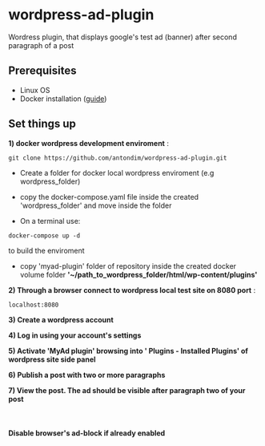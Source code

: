 # wordpress-ad-plugin

Wordress plugin, that displays google's test ad (banner) after second paragraph of a post

## Prerequisites
- Linux OS
- Docker installation ([guide](https://docs.docker.com/engine/install/))

## Set things up

**1) docker wordpress development enviroment** :


```
git clone https://github.com/antondim/wordpress-ad-plugin.git
```

- Create a folder for docker local wordpress enviroment (e.g wordpress_folder)


- copy the docker-compose.yaml file inside the created 'wordpress_folder' and move inside the folder
 
 - On a terminal use:
```
docker-compose up -d
```
to build the enviroment

- copy 'myad-plugin' folder of repository inside the created docker volume folder **'~/path_to_wordpress_folder/html/wp-content/plugins'**

**2) Through a browser connect to wordpress local test site on 8080 port** :

```
localhost:8080
```
**3) Create a wordpress account**

**4) Log in using your account's settings**

**5) Activate 'MyAd plugin' browsing into ' Plugins - Installed Plugins' of wordpress site side panel**

**6) Publish a post with two or more paragraphs**

**7) View the post. The ad should be visible after paragraph two of your post**
\
\
\
\
**Disable browser's ad-block if already enabled**



